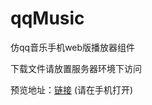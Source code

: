 # qqMusic
仿qq音乐手机web版播放器组件

下载文件请放置服务器环境下访问

预览地址：<a href="http://sns.nandu.com/static/demo/qqMusic/index.html">链接</a>  (请在手机打开)


